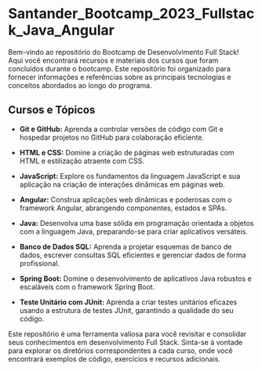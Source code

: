 # Santander_Bootcamp_2023_Fullstack_Java_Angular 

Bem-vindo ao repositório do Bootcamp de Desenvolvimento Full Stack! Aqui você encontrará recursos e materiais dos cursos que foram concluídos durante o bootcamp. Este repositório foi organizado para fornecer informações e referências sobre as principais tecnologias e conceitos abordados ao longo do programa.

## Cursos  e Tópicos

- **Git e GitHub:** Aprenda a controlar versões de código com Git e hospedar projetos no GitHub para colaboração eficiente.

- **HTML e CSS:** Domine a criação de páginas web estruturadas com HTML e estilização atraente com CSS.

- **JavaScript:** Explore os fundamentos da linguagem JavaScript e sua aplicação na criação de interações dinâmicas em páginas web.

- **Angular:** Construa aplicações web dinâmicas e poderosas com o framework Angular, abrangendo componentes, estados e SPAs.

- **Java:** Desenvolva uma base sólida em programação orientada a objetos com a linguagem Java, preparando-se para criar aplicativos versáteis.

- **Banco de Dados SQL:** Aprenda a projetar esquemas de banco de dados, escrever consultas SQL eficientes e gerenciar dados de forma profissional.

- **Spring Boot:** Domine o desenvolvimento de aplicativos Java robustos e escaláveis com o framework Spring Boot.

- **Teste Unitário com JUnit:** Aprenda a criar testes unitários eficazes usando a estrutura de testes JUnit, garantindo a qualidade do seu código.

Este repositório é uma ferramenta valiosa para você revisitar e consolidar seus conhecimentos em desenvolvimento Full Stack. Sinta-se à vontade para explorar os diretórios correspondentes a cada curso, onde você encontrará exemplos de código, exercícios e recursos adicionais.
